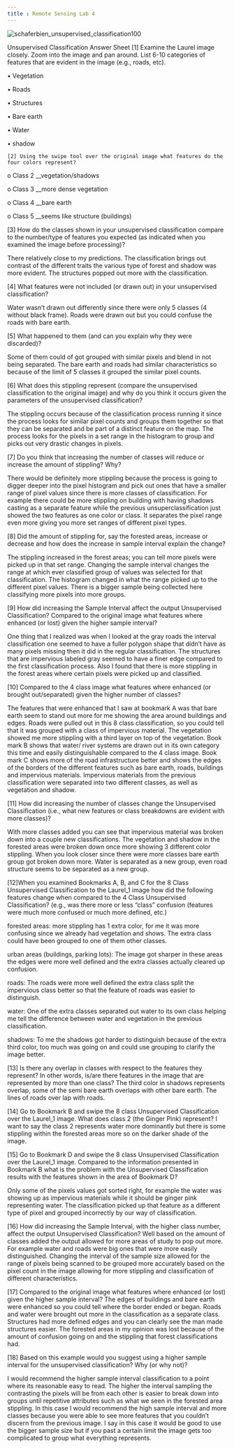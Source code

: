 ```yaml
---
title : Remote Sensing Lab 4
---
```


![schaferbien_unsupervised_classification100](https://user-images.githubusercontent.com/42807889/49521664-f62ef480-f873-11e8-97dd-85377a1d112f.jpg)

Unsupervised Classification Answer Sheet
[1] Examine the Laurel image closely. Zoom into the image and pan around.  List 6-10 categories of features that are evident in the image (e.g., roads, etc).

•	Vegetation

•	Roads

•	Structures

•	Bare earth

•	Water

•	shadow

	[2] Using the swipe tool over the original image what features do the four colors represent?

o	Class 2 __vegetation/shadows

o	Class 3 __more dense vegetation

o	Class 4 __bare earth

o	Class 5 __seems like structure (buildings)

[3] How do the classes shown in your unsupervised classification compare to the number/type  of features you expected (as indicated when you examined the image before processing)?

There relatively close to my predictions.  The classification brings out contrast of the different traits the various type of forest and shadow was more evident. The structures popped out more with the classification.

[4] What features were not included (or drawn out) in your unsupervised classification?

Water wasn’t drawn out differently since there were only 5 classes (4 without black frame). Roads were drawn out but you could confuse the roads with bare earth.

[5] What happened to them (and can you explain why they were discarded)?

Some of them could of got grouped with similar pixels and blend in not being separated.  The bare earth and roads had similar characteristics so because of the limit of 5 classes it grouped the similar pixel counts.

[6] What does this stippling represent (compare the unsupervised classification to the original image) and why do you think it occurs given the parameters of the unsupervised classification?

The stippling occurs because of the classification process running it since the process looks for similar pixel counts and groups them together so that they can be separated and be part of a distinct feature on the map. The process looks for the pixels in a set range in the histogram to group and picks out very drastic changes in pixels.

[7] Do you think that increasing the number of classes will reduce or increase the amount of stippling? Why?

There would be definitely more stippling because the process is going to digger deeper into the pixel histogram and pick out ones that have a smaller range of pixel values since there is more classes of classification. For example there could be more stippling on building with having shadows casting as a separate feature while the previous unsuperclassification just showed the two features as one color or class. It separates the pixel range even more giving you more set ranges of different pixel types.

[8] Did the amount of stippling for, say the forested areas, increase or decrease and how does the increase in sample interval explain the change?

The stippling increased in the forest areas; you can tell more pixels were picked up in that set range.  Changing the sample interval changes the range at which ever classified group of values was selected for that classification. The histogram changed in what the range picked up to the different pixel values. There is a bigger sample being collected here classifying more pixels into more groups.

[9] How did increasing the Sample Interval affect the output Unsupervised Classification?  Compared to the original image what features where enhanced (or lost) given the higher sample interval?

One thing that I realized was when I looked at the gray roads the interval classification one seemed to have a fuller polygon shape that didn’t have as many pixels missing then it did in the regular classification. The structures that are impervious labeled gray seemed to have a finer edge compared to the first classification process. Also I found that there is more stippling in the forest areas where certain pixels were picked up and classified.

[10] Compared to the 4 class image what features where enhanced (or brought out/separated) given the higher number of classes?

The features that were enhanced that I saw at bookmark A was that bare earth seem to stand out more for me showing the area around buildings and edges. Roads were pulled out in this 8 class classification, so you could tell that it was grouped with a class of impervious material. The vegetation showed me more stippling with a third layer on top of the vegetation.  Book mark B shows that water/ river systems are drawn out in its own category this time and easily distinguishable compared to the 4 class image. Book mark C shows more of the road infrastructure better and shows the edges of the borders of the different features such as bare earth, roads, buildings and impervious materials. Impervious materials from the previous classification were separated into two different classes, as well as vegetation and shadow.

[11] How did increasing the number of classes change the Unsupervised Classification (i.e., what new features or class breakdowns are evident with more classes)?

With more classes added you can see that impervious material was broken down into a couple new classifications. The vegetation and shadow in the forested areas were broken down once more showing 3 different color stippling. When you look closer since there were more classes bare earth group got broken down more. Water is separated as a new group, even road structure seems to be separated as a new group.



[12]When you examined Bookmarks A, B, and C for the 8 Class Unsupervised Classification to the Laurel_1 image how did the following features change when compared to the 4 Class Unsupervised Classification? (e.g., was there more or less “class” confusion (features were much more confused or much more defined, etc.)

forested areas:  more stippling has 1 extra color, for me it was more confusing since we already had vegetation and shows. The extra class could have been grouped to one of them other classes.

 urban areas (buildings, parking lots): The image got sharper in these areas the edges were more well defined and the extra classes actually cleared up confusion.

 roads: The roads were more well defined the extra class split the impervious class better so that the feature of roads was easier to distinguish.

 water: One of the extra classes separated out water to its own class helping me tell the difference between water and vegetation in the previous classification.

 shadows: To me the shadows got harder to distinguish because of the extra third color, too much was going on and could use grouping to clarify the image better.

[13] Is there any overlap in classes with respect to the features they represent? In other words, is/are there features in the image that are represented by more than one class?
The third color in shadows represents overlap, some of the semi bare earth overlaps with other bare earth. The lines of roads over lap with roads.

[14] Go to Bookmark B and swipe the 8 class Unsupervised Classification over the Laurel_1 image.  What does class 2 (the Ginger Pink) represent?
I want to say the class 2 represents water  more dominantly but there is some stippling within the forested areas more so on the darker shade of the image.

[15] Go to Bookmark D and swipe the 8 class Unsupervised Classification over the Laurel_1 image.  Compared to the information presented in Bookmark B what is the problem with the Unsupervised Classification results with the features shown in the area of Bookmark D?

Only some of the pixels values got sorted right, for example the water was showing up as impervious materials while it should be ginger pink representing water. The classification picked up that feature as a different type of pixel and grouped incorrectly by our way of classification.

[16] How did increasing the Sample Interval, with the higher class number,  affect the output Unsupervised Classification?
Well based on the amount of classes added the output allowed for more areas of study to pop out more. For example water and roads were big ones that were more easily distinguished. Changing the interval of the sample size allowed for the range of pixels being scanned to be grouped more accurately based on the pixel count in the image allowing for more stippling and classification of different characteristics.

[17] Compared to the original image what features where enhanced (or lost) given the higher sample interval?
The edges of buildings and bare earth were enhanced so you could tell where the border ended or began. Roads and water were brought out more in the classification as a separate class. Structures had more defined edges and you can clearly see the man made structures easier. The forested areas in my opinion was lost because of the amount of confusion going on and the stippling that forest  classifications had.

[18] Based on this example would you suggest using a higher sample interval for the unsupervised classification? Why (or why not)?

I would recommend the higher sample interval classification to a point where its reasonable easy to read. The higher the interval sampling the contrasting the pixels will be from each other is easier to break down into groups until repetitive attributes such as what we seen in the forested area stippling. In this case I would recommend the high sample interval and more classes because you were able to see more features that you couldn’t discern from the previous image. I say in this case it would be good to use the bigger sample size but if you past a certain limit the image gets too complicated to group what everything represents.
